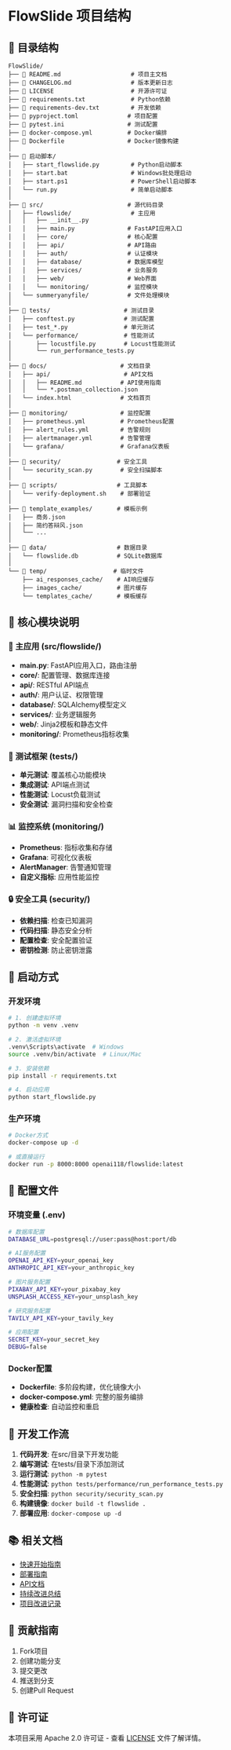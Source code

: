 # FlowSlide 项目结构

## 📁 目录结构

```
FlowSlide/
├── 📄 README.md                    # 项目主文档
├── 📄 CHANGELOG.md                 # 版本更新日志
├── 📄 LICENSE                      # 开源许可证
├── 📄 requirements.txt             # Python依赖
├── 📄 requirements-dev.txt         # 开发依赖
├── 📄 pyproject.toml              # 项目配置
├── 📄 pytest.ini                  # 测试配置
├── 📄 docker-compose.yml          # Docker编排
├── 📄 Dockerfile                  # Docker镜像构建
│
├── 🚀 启动脚本/
│   ├── start_flowslide.py         # Python启动脚本
│   ├── start.bat                  # Windows批处理启动
│   ├── start.ps1                  # PowerShell启动脚本
│   └── run.py                     # 简单启动脚本
│
├── 📂 src/                        # 源代码目录
│   ├── flowslide/                 # 主应用
│   │   ├── __init__.py
│   │   ├── main.py               # FastAPI应用入口
│   │   ├── core/                 # 核心配置
│   │   ├── api/                  # API路由
│   │   ├── auth/                 # 认证模块
│   │   ├── database/             # 数据库模型
│   │   ├── services/             # 业务服务
│   │   ├── web/                  # Web界面
│   │   └── monitoring/           # 监控模块
│   └── summeryanyfile/           # 文件处理模块
│
├── 📂 tests/                     # 测试目录
│   ├── conftest.py              # 测试配置
│   ├── test_*.py                # 单元测试
│   └── performance/             # 性能测试
│       ├── locustfile.py        # Locust性能测试
│       └── run_performance_tests.py
│
├── 📂 docs/                     # 文档目录
│   ├── api/                     # API文档
│   │   ├── README.md           # API使用指南
│   │   └── *.postman_collection.json
│   └── index.html              # 文档首页
│
├── 📂 monitoring/               # 监控配置
│   ├── prometheus.yml          # Prometheus配置
│   ├── alert_rules.yml         # 告警规则
│   ├── alertmanager.yml        # 告警管理
│   └── grafana/                # Grafana仪表板
│
├── 📂 security/                # 安全工具
│   └── security_scan.py        # 安全扫描脚本
│
├── 📂 scripts/                 # 工具脚本
│   └── verify-deployment.sh    # 部署验证
│
├── 📂 template_examples/       # 模板示例
│   ├── 商务.json
│   ├── 简约答辩风.json
│   └── ...
│
├── 📂 data/                    # 数据目录
│   └── flowslide.db           # SQLite数据库
│
└── 📂 temp/                   # 临时文件
    ├── ai_responses_cache/    # AI响应缓存
    ├── images_cache/          # 图片缓存
    └── templates_cache/       # 模板缓存
```

## 🔧 核心模块说明

### 🎯 主应用 (src/flowslide/)

- **main.py**: FastAPI应用入口，路由注册
- **core/**: 配置管理、数据库连接
- **api/**: RESTful API端点
- **auth/**: 用户认证、权限管理
- **database/**: SQLAlchemy模型定义
- **services/**: 业务逻辑服务
- **web/**: Jinja2模板和静态文件
- **monitoring/**: Prometheus指标收集

### 🧪 测试框架 (tests/)

- **单元测试**: 覆盖核心功能模块
- **集成测试**: API端点测试
- **性能测试**: Locust负载测试
- **安全测试**: 漏洞扫描和安全检查

### 📊 监控系统 (monitoring/)

- **Prometheus**: 指标收集和存储
- **Grafana**: 可视化仪表板
- **AlertManager**: 告警通知管理
- **自定义指标**: 应用性能监控

### 🔒 安全工具 (security/)

- **依赖扫描**: 检查已知漏洞
- **代码扫描**: 静态安全分析
- **配置检查**: 安全配置验证
- **密钥检测**: 防止密钥泄露

## 🚀 启动方式

### 开发环境

```bash
# 1. 创建虚拟环境
python -m venv .venv

# 2. 激活虚拟环境
.venv\Scripts\activate  # Windows
source .venv/bin/activate  # Linux/Mac

# 3. 安装依赖
pip install -r requirements.txt

# 4. 启动应用
python start_flowslide.py
```

### 生产环境

```bash
# Docker方式
docker-compose up -d

# 或直接运行
docker run -p 8000:8000 openai118/flowslide:latest
```

## 📝 配置文件

### 环境变量 (.env)

```bash
# 数据库配置
DATABASE_URL=postgresql://user:pass@host:port/db

# AI服务配置
OPENAI_API_KEY=your_openai_key
ANTHROPIC_API_KEY=your_anthropic_key

# 图片服务配置
PIXABAY_API_KEY=your_pixabay_key
UNSPLASH_ACCESS_KEY=your_unsplash_key

# 研究服务配置
TAVILY_API_KEY=your_tavily_key

# 应用配置
SECRET_KEY=your_secret_key
DEBUG=false
```

### Docker配置

- **Dockerfile**: 多阶段构建，优化镜像大小
- **docker-compose.yml**: 完整的服务编排
- **健康检查**: 自动监控和重启

## 🔄 开发工作流

1. **代码开发**: 在src/目录下开发功能
2. **编写测试**: 在tests/目录下添加测试
3. **运行测试**: `python -m pytest`
4. **性能测试**: `python tests/performance/run_performance_tests.py`
5. **安全扫描**: `python security/security_scan.py`
6. **构建镜像**: `docker build -t flowslide .`
7. **部署应用**: `docker-compose up -d`

## 📚 相关文档

- [快速开始指南](QUICK_START_GUIDE.md)
- [部署指南](DEPLOYMENT_GUIDE.md)
- [API文档](docs/api/README.md)
- [持续改进总结](CONTINUOUS_IMPROVEMENT_SUMMARY.md)
- [项目改进记录](PROJECT_IMPROVEMENTS.md)

## 🤝 贡献指南

1. Fork项目
2. 创建功能分支
3. 提交更改
4. 推送到分支
5. 创建Pull Request

## 📄 许可证

本项目采用 Apache 2.0 许可证 - 查看 [LICENSE](LICENSE) 文件了解详情。
